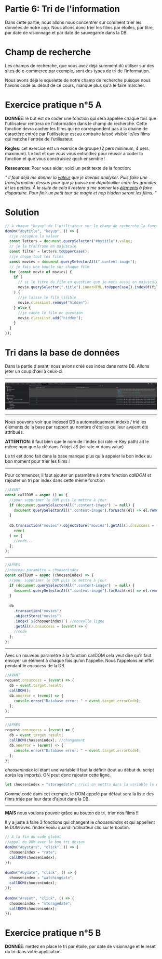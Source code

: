 # Partie 6: Tri de l'information

Dans cette partie, nous allons nous concentrer sur comment trier les données de notre app. Nous allons donc trier les films par étoiles, par titre, par date de visionnage et par date de sauvegarde dans la DB.

# Champ de recherche

Les champs de recherche, que vous avez déjà surement dû utiliser sur des sites de e-commerce par exemple, sont des types de tri de l'information.

Nous avons déjà le squelette de notre champ de recherche puisque nous l'avons codé au début de ce cours, manque plus qu'à le faire marcher.

# Exercice pratique n°5 A

**DONNÉE**: le but est de coder une fonction qui sera appelée chaque fois que l'utilisateur rentrera de l'information dans le champ de recherche. Cette fonction devra cacher les films qui ne correspondent pas à la chaine de caractère entrée par l'utilisateur est au contraire laissé visible le/les films qui matche l'entrée de l'utilisateur.

**Règles**: cet exercice est un exercice de groupe (2 pers minimum, 4 pers maximum). Le but et que vous vous entraidiez pour réussir à coder la fonction et que vous construisiez qqch ensemble !

**Ressources**: Pour vous aider, voici un petit texte de la fonction:

_" Il faut déjà me donner la [valeur](https://www.w3schools.com/jsref/prop_attr_value.asp) que je devrais analyser. Puis faire une transformation dessus pour que je puisse me dépatouiller entre les grandes et les petites. À la suite de cela il restera à me donner les [éléments](https://developer.mozilla.org/fr/docs/Web/JavaScript/Reference/Global_Objects/String/indexOf) à faire disparaitre. Pour finir un petit tour de magie et hop hidden seront les films. "_

# Solution

```js
// à chaque "keyup" de l'utilisateur sur le champ de recherche la fonction est lancée
domOn("#bytitle", "keyup", () => {
  //je récupère la valeur
  const letters = document.querySelector("#bytitle").value;
  // je la tranfrome en majuscule
  const filter = letters.toUpperCase();
  //je chope tout les films
  const movies = document.querySelectorAll(".content-image");
  // je fais une boucle sur chaque film
  for (const movie of movies) {
    if (
      // si le titre du film en question que je mets aussi en majuscule matche l'entréé de l'utilisateur...
      movie.querySelector(".title").innerHTML.toUpperCase().indexOf(filter) > -1
    ) {
      //je laisse le film visible
      movie.classList.remove("hidden");
    } else {
      //je cache le film en question
      movie.classList.add("hidden");
    }
  }
});
```

# Tri dans la base de données

Dans la partie d'avant, nous avions créé des index dans notre DB. Allons jeter un coup d'œil à ceux-ci.

---

<!--backgroundColor: #212224-->

![bg contain](./images/DBIndexes.JPG)

---

<!--backgroundColor: white-->

Nous pouvons voir que Indexed DB a automatiquement indexé / trié les éléments de la base par rapport au nombre d'étoiles qui leur avaient été attribués.

**ATTENTION**: il faut bien que le nom de l'index (ici rate => Key path) ait le même nom que la clé dans l'objet JS (ici rate => dans value)

Le tri est donc fait dans la base manque plus qu'à appeler le bon index au bon moment pour trier les films !

---

Pour commencer, il faut ajouter un paramètre à notre fonction _callDOM_ et rajouter un tri par index dans cette même fonction

```js
//AVANT
const callDOM = async () => {
  //pour supprimer le DOM puis le mettre à jour
  if (document.querySelectorAll(".content-image") != null) {
    document.querySelectorAll(".content-image").forEach((el) => el.remove());
  }

  db.transaction("movies").objectStore("movies").getAll().onsuccess = (
    event
  ) => {
    //code...
  };
};
```

---

```js
//APRES
//nouveau paramètre = choosenindex
const callDOM = async (choosenindex) => {
  //pour supprimer le DOM puis le mettre à jour
  if (document.querySelectorAll(".content-image") != null) {
    document.querySelectorAll(".content-image").forEach((el) => el.remove());
  }

  db
    .transaction("movies")
    .objectStore("movies")
    .index(`${choosenindex}`) //nouvelle ligne
    .getAll().onsuccess = (event) => {
    //code
  };
};
```

---

Avec un nouveau paramètre à la fonction callDOM cela veut dire qu'il faut envoyer un élément à chaque fois qu'on l'appelle.
Nous l'appelons en effet pendant le _onsucess_ de la DB.

```js
//AVANT
request.onsuccess = (event) => {
  db = event.target.result;
  callDOM();
  db.onerror = (event) => {
    console.error("Database error: " + event.target.errorCode);
  };
};
```

---

```js
//APRES
request.onsuccess = (event) => {
  db = event.target.result;
  callDOM(chossenindex); //changement
  db.onerror = (event) => {
    console.error("Database error: " + event.target.errorCode);
  };
};
```

_choosenindex_ ici étant une variable il faut la définir (tout au début du script après les imports). ON peut donc rajouter cette ligne.

```js
let choosenindex = "storagedate"; //ici on mettra dans la variable le nom d'un des indexs de la DB
```

Comme codé dans cet exemple, le DOM appelé par défaut sera la liste des films triée par leur date d'ajout dans la DB.

---

**MAIS** nous voulons pouvoir grâce au bouton de tri, trier nos films !!

Il y a juste à faire 3 fonctions qui changent le _choosenindex_ et qui appellent le DOM avec l'index voulu quand l'utilisateur clic sur le bouton.

```js
// A la fin du code global
//appel du DOM avec le bon tri dessus
domOn("#bystars", "click", () => {
  choosenindex = "rate";
  callDOM(choosenindex);
});

domOn("#bydate", "click", () => {
  choosenindex = "watchingdate";
  callDOM(choosenindex);
});

domOn("#reset", "click", () => {
  choosenindex = "storagedate";
  callDOM(choosenindex);
});
```

# Exercice pratique n°5 B

**DONNÉE**: mettez en place le tri par étoile, par date de visionnage et le reset du tri dans votre application.

